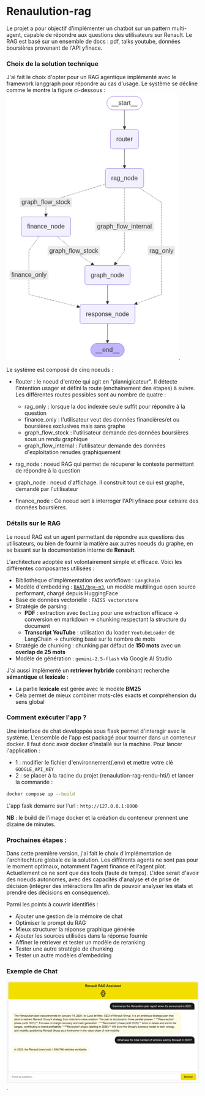 # Renaulution-rag
 Le projet a pour objectif d'implémenter un chatbot sur un pattern multi-agent, capable de répondre aux questions des utilisateurs sur Renault. Le RAG est basé sur un ensemble de docs : pdf, talks youtube, données boursières provenant de l'API yfinace.

### Choix de la solution technique
J'ai fait le choix d'opter pour un RAG agentique implémenté avec le framework langgraph pour répondre au cas d'usage. Le système se décline comme le montre la figure ci-dessous : 
<img src="frontend/static/graph_agent.png" alt="Graph Agent" width="450"/>.

Le système est composé de cinq noeuds : 
- Router : le noeud d'entrée qui agit en "plannigicateur". Il détecte l'intention usager et défini la route (enchainement des étapes) à suivre. Les différentes routes possibles sont au nombre de quatre :
    - rag_only : lorsque la doc indexée seule suffit pour répondre à la question
    - finance_only : l'utilisateur veut des données financières/et ou boursières exclusives mais sans graphe
    - graph_flow_stock : l'utilisateur demande des données boursières sous un rendu graphique
    - graph_flow_internal : l'utilisateur demande des données d'exploitation renudes graphiquement

- rag_node : noeud RAG qui permet de récuperer le contexte permettant de répondre à la question
- graph_node : noeud d'affichage. Il construit tout ce qui est graphe, demandé par l'utilisateur
- finance_node : Ce noeud sert à interroger l'API yfinace pour extraire des données boursières.

### Détails sur le RAG
Le noeud RAG est un agent permettant de répondre aux questions des utilisateurs, ou bien de fournir la matière aux autres noeuds du graphe, en se basant sur la documentation interne de **Renault**.

L'architecture adoptée est volontairement simple et efficace. Voici les différentes composantes utilisées :

- Bibliothèque d'implémentation des workflows : `LangChain`
- Modèle d'embedding : [`BAAI/bge-m3`](https://huggingface.co/BAAI/bge-m3), un modèle multilingue open source performant, chargé depuis HuggingFace
- Base de données vectorielle : `FAISS vectorstore`
- Stratégie de parsing :
  - **PDF** : extraction avec `Docling` pour une extraction efficace → conversion en markdown → chunking respectant la structure du document
  - **Transcript YouTube** : utilisation du loader `YoutubeLoader` de LangChain → chunking basé sur le nombre de mots
- Stratégie de chunking : chunking par défaut de **150 mots** avec un **overlap de 25 mots**
- Modèle de génération : `gemini-2.5-flash` via Google AI Studio

J'ai aussi implémenté un **retriever hybride** combinant recherche **sémantique** et **lexicale** :
- La partie **lexicale** est gérée avec le modèle **BM25**
- Cela permet de mieux combiner mots-clés exacts et compréhension du sens global

### Comment exécuter l'app ?
Une interface de chat developpée sous flask permet d'interagir avec le système. L'ensemble de l'app est packagé pour tourner dans un conteneur docker. Il faut donc avoir docker d'installé sur la machine.
Pour lancer l'application  : 
 - 1 : modifier le fichier d'environnement(.env) et mettre votre clé `GOOGLE_API_KEY`
 - 2 : se placer à la racine du projet (renaulution-rag-rendu-hti/) et lancer la commande : 
```bash 
docker compose up --build
 ```
 L'app fask demarre sur l'url : `http://127.0.0.1:8000`

**NB** : le build de l'image docker et la création du conteneur prennent une dizaine de minutes.

### Prochaines étapes : 
Dans cette première version, j'ai fait le choix d'implémentation de l'architechture globale de la solution. Les différents agents ne sont pas pour le moment optimaux, notamment l'agent finance et l'agent plot. Actuellement ce ne sont que des tools (faute de temps). L'idée serait d'avoir des noeuds autonomes, avec des capacités d'analyse et de prise de décision (intégrer des intéractions llm afin de pouvoir analyser les états et prendre des décisions en conséquence).

Parmi les points à couvrir identifiés : 
- Ajouter une gestion de la mémoire de chat
- Optimiser le prompt du RAG
- Mieux structurer la réponse graphique générée
- Ajouter les sources utilisées dans la réponse fournie
- Affiner le retriever et tester un modèle de reranking
- Tester une autre stratégie de chunking
- Tester un autre modèles d'embedding

### Exemple de Chat
 <img src="frontend/static/chat.png" alt="Chat" width="600"/>.

